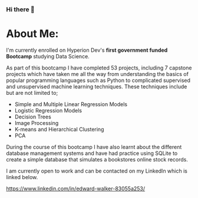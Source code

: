 ### Hi there 👋

# About Me:

I'm currently enrolled on Hyperion Dev's **first government funded Bootcamp** studying Data Science.

As part of this bootcamp I have completed 53 projects, including 7 capstone projects which have taken me all the way from understanding the basics of popular programming languages such as Python to complicated supervised and unsupervised machine learning techniques. These techniques include but are not limited to; 
- Simple and Multiple Linear Regression Models
- Logistic Regression Models
- Decision Trees
- Image Processing
- K-means and Hierarchical Clustering
- PCA

During the course of this bootcamp I have also learnt about the different database management systems and have had practice using SQLite to create a simple database that simulates a bookstores online stock records. 

I am currently open to work and can be contacted on my LinkedIn which is linked below. 

https://www.linkedin.com/in/edward-walker-83055a253/
